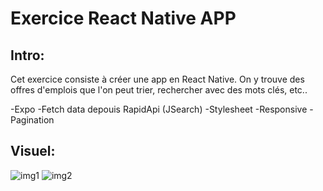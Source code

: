 #  Exercice React Native APP

## Intro:

Cet exercice consiste à créer une app en React Native.
On y trouve des offres d'emplois que l'on peut trier, rechercher avec des mots clés, etc..

-Expo 
-Fetch data depouis RapidApi (JSearch)
-Stylesheet
-Responsive
-Pagination

## Visuel: 

<img src="https://user-images.githubusercontent.com/95346160/227475399-71bdadfd-6bfe-44be-9918-65b69ebc0140.png" alt="img1" />

<img src="https://user-images.githubusercontent.com/95346160/227475393-7ee360fd-e104-4652-81f8-4284ed7865dd.png" alt="img2" />


